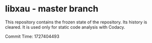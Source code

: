 # libxau - master branch

This repository contains the frozen state of the repository.
Its history is cleared. It is used only for static code
analysis with Codacy.

Commit Time: 1727404493